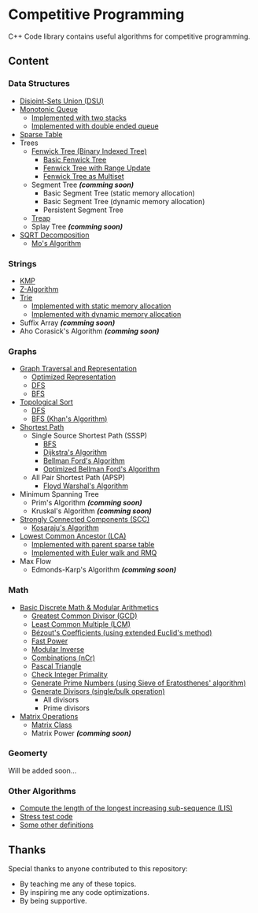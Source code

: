 # Competitive Programming

C++ Code library contains useful algorithms for competitive programming.

## Content

### Data Structures
- [Disjoint-Sets Union (DSU)](https://github.com/OmarBazaraa/Competitive-Programming/tree/master/data_structures/disjoint_sets_union)
- [Monotonic Queue](https://github.com/OmarBazaraa/Competitive-Programming/tree/master/data_structures/monotonic_queue)
	- [Implemented with two stacks](https://github.com/OmarBazaraa/Competitive-Programming/blob/master/data_structures/monotonic_queue/monotonic_queue_using_stacks.cpp)
	- [Implemented with double ended queue](https://github.com/OmarBazaraa/Competitive-Programming/blob/master/data_structures/monotonic_queue/monotonic_queue.cpp)
- [Sparse Table](https://github.com/OmarBazaraa/Competitive-Programming/tree/master/data_structures/sparse_table)
- Trees
	- [Fenwick Tree (Binary Indexed Tree)](https://github.com/OmarBazaraa/Competitive-Programming/tree/master/data_structures/fenwick_tree)
		- [Basic Fenwick Tree](https://github.com/OmarBazaraa/Competitive-Programming/blob/master/data_structures/fenwick_tree/fenwick_tree.cpp)
		- [Fenwick Tree with Range Update](https://github.com/OmarBazaraa/Competitive-Programming/blob/master/data_structures/fenwick_tree/fenwick_tree_range.cpp)
		- [Fenwick Tree as Multiset](https://github.com/OmarBazaraa/Competitive-Programming/blob/master/data_structures/fenwick_tree/multiset.cpp)
	- Segment Tree **<i>(comming soon)</i>**
		- Basic Segment Tree (static memory allocation)
		- Basic Segment Tree (dynamic memory allocation)
		- Persistent Segment Tree
	- [Treap](https://github.com/OmarBazaraa/Competitive-Programming/tree/master/data_structures/treap)
	- Splay Tree **<i>(comming soon)</i>**
- [SQRT Decomposition](https://github.com/OmarBazaraa/Competitive-Programming/tree/master/data_structures/sqrt_decomposition)
	- [Mo's Algorithm](https://github.com/OmarBazaraa/Competitive-Programming/blob/master/data_structures/sqrt_decomposition/mo_algorithm.cpp)

### Strings
- [KMP](https://github.com/OmarBazaraa/Competitive-Programming/tree/master/strings/KMP)
- [Z-Algorithm](https://github.com/OmarBazaraa/Competitive-Programming/tree/master/strings/z_algorithm)
- [Trie](https://github.com/OmarBazaraa/Competitive-Programming/tree/master/strings/trie)
	- [Implemented with static memory allocation](https://github.com/OmarBazaraa/Competitive-Programming/blob/master/strings/trie/trie_static.cpp)
	- [Implemented with dynamic memory allocation](https://github.com/OmarBazaraa/Competitive-Programming/blob/master/strings/trie/trie_dynamic.cpp)
- Suffix Array **<i>(comming soon)</i>**
- Aho Corasick's Algorithm **<i>(comming soon)</i>**

### Graphs
- [Graph Traversal and Representation](https://github.com/OmarBazaraa/Competitive-Programming/tree/master/graphs/traversal)
	- [Optimized Representation](https://github.com/OmarBazaraa/Competitive-Programming/blob/master/graphs/traversal/graph_traversal_static.cpp)
	- [DFS](https://github.com/OmarBazaraa/Competitive-Programming/blob/master/graphs/traversal/graph_traversal.cpp#L14)
	- [BFS](https://github.com/OmarBazaraa/Competitive-Programming/blob/master/graphs/traversal/graph_traversal.cpp#L25)
- [Topological Sort](https://github.com/OmarBazaraa/Competitive-Programming/tree/master/graphs/traversal)
	- [DFS](https://github.com/OmarBazaraa/Competitive-Programming/blob/master/graphs/traversal/graph_traversal.cpp#L43)
	- [BFS (Khan's Algorithm)](https://github.com/OmarBazaraa/Competitive-Programming/blob/master/graphs/traversal/graph_traversal.cpp#L59)
- [Shortest Path](https://github.com/OmarBazaraa/Competitive-Programming/tree/master/graphs/shortest_path)
	- Single Source Shortest Path (SSSP)
		- [BFS](https://github.com/OmarBazaraa/Competitive-Programming/blob/master/graphs/shortest_path/bfs.cpp)
		- [Dijkstra's Algorithm](https://github.com/OmarBazaraa/Competitive-Programming/blob/master/graphs/shortest_path/dijkstra.cpp)
		- [Bellman Ford's Algorithm](https://github.com/OmarBazaraa/Competitive-Programming/blob/master/graphs/shortest_path/bellman_ford.cpp)
		- [Optimized Bellman Ford's Algorithm](https://github.com/OmarBazaraa/Competitive-Programming/blob/master/graphs/shortest_path/bellman_ford_optimized.cpp)
	- All Pair Shortest Path (APSP)
		- [Floyd Warshal's Algorithm](https://github.com/OmarBazaraa/Competitive-Programming/blob/master/graphs/shortest_path/floyd_warshal.cpp)
- Minimum Spanning Tree
	- Prim's Algorithm **<i>(comming soon)</i>**
	- Kruskal's Algorithm **<i>(comming soon)</i>**
- [Strongly Connected Components (SCC)](https://github.com/OmarBazaraa/Competitive-Programming/tree/master/graphs/strongly_connected_components)
	- [Kosaraju's Algorithm](https://github.com/OmarBazaraa/Competitive-Programming/blob/master/graphs/strongly_connected_components/kosaraju.cpp)
- [Lowest Common Ancestor (LCA)](https://github.com/OmarBazaraa/Competitive-Programming/tree/master/graphs/lowest_common_ancestor)
	- [Implemented with parent sparse table](https://github.com/OmarBazaraa/Competitive-Programming/blob/master/graphs/lowest_common_ancestor/LCA.cpp)
	- [Implemented with Euler walk and RMQ](https://github.com/OmarBazaraa/Competitive-Programming/blob/master/graphs/lowest_common_ancestor/LCA_Euler.cpp)
- Max Flow
	- Edmonds-Karp's Algorithm **<i>(comming soon)</i>**

### Math
- [Basic Discrete Math & Modular Arithmetics](https://github.com/OmarBazaraa/Competitive-Programming/tree/master/math)
	- [Greatest Common Divisor (GCD)](https://github.com/OmarBazaraa/Competitive-Programming/blob/master/math/math.cpp#L8)
	- [Least Common Multiple (LCM)](https://github.com/OmarBazaraa/Competitive-Programming/blob/master/math/math.cpp#L27)
	- [Bézout's Coefficients (using extended Euclid's method)](https://github.com/OmarBazaraa/Competitive-Programming/blob/master/math/math.cpp#L33)
	- [Fast Power](https://github.com/OmarBazaraa/Competitive-Programming/blob/master/math/math.cpp#L50)
	- [Modular Inverse](https://github.com/OmarBazaraa/Competitive-Programming/blob/master/math/math.cpp#L80)
	- [Combinations (nCr)](https://github.com/OmarBazaraa/Competitive-Programming/blob/master/math/math.cpp#L88)
	- [Pascal Triangle](https://github.com/OmarBazaraa/Competitive-Programming/blob/master/math/math.cpp#L103)
	- [Check Integer Primality](https://github.com/OmarBazaraa/Competitive-Programming/blob/master/math/math.cpp#L113)
	- [Generate Prime Numbers (using Sieve of Eratosthenes' algorithm)](https://github.com/OmarBazaraa/Competitive-Programming/blob/master/math/math.cpp#L126)
	- [Generate Divisors (single/bulk operation)](https://github.com/OmarBazaraa/Competitive-Programming/blob/master/math/math.cpp#L143)
		- All divisors
		- Prime divisors
- [Matrix Operations](https://github.com/OmarBazaraa/Competitive-Programming/tree/master/math)
	- [Matrix Class](https://github.com/OmarBazaraa/Competitive-Programming/blob/master/math/matrix.cpp)
	- Matrix Power **<i>(comming soon)</i>**

### Geomerty
Will be added soon...

### Other Algorithms
- [Compute the length of the longest increasing sub-sequence (LIS)](https://github.com/OmarBazaraa/Competitive-Programming/blob/master/others/others.cpp)
- [Stress test code](https://github.com/OmarBazaraa/Competitive-Programming/blob/master/others/stress.cpp)
- [Some other definitions](https://github.com/OmarBazaraa/Competitive-Programming/blob/master/others/others.cpp)

## Thanks
Special thanks to anyone contributed to this repository:
- By teaching me any of these topics.
- By inspiring me any code optimizations.
- By being supportive.